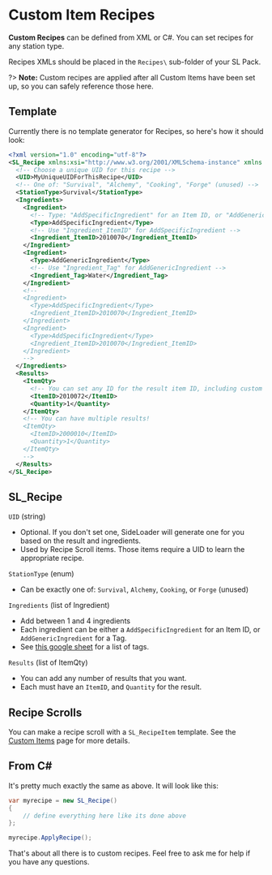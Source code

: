 # Custom Item Recipes

<b>Custom Recipes</b> can be defined from XML or C#. You can set recipes for any station type.

Recipes XMLs should be placed in the `Recipes\` sub-folder of your SL Pack.

?> <b>Note:</b> Custom recipes are applied after all Custom Items have been set up, so you can safely reference those here.

## Template
Currently there is no template generator for Recipes, so here's how it should look:

```xml
<?xml version="1.0" encoding="utf-8"?>
<SL_Recipe xmlns:xsi="http://www.w3.org/2001/XMLSchema-instance" xmlns:xsd="http://www.w3.org/2001/XMLSchema">
  <!-- Choose a unique UID for this recipe -->
  <UID>MyUniqueUIDForThisRecipe</UID>
  <!-- One of: "Survival", "Alchemy", "Cooking", "Forge" (unused) -->
  <StationType>Survival</StationType> 
  <Ingredients>
    <Ingredient>
      <!-- Type: "AddSpecificIngredient" for an Item ID, or "AddGenericIngredient" for a Tag Name -->
      <Type>AddSpecificIngredient</Type>
      <!-- Use "Ingredient_ItemID" for AddSpecificIngredient -->
      <Ingredient_ItemID>2010070</Ingredient_ItemID>
    </Ingredient>
    <Ingredient>
      <Type>AddGenericIngredient</Type>
      <!-- Use "Ingredient_Tag" for AddGenericIngredient -->
      <Ingredient_Tag>Water</Ingredient_Tag>
    </Ingredient>
    <!--
    <Ingredient>
      <Type>AddSpecificIngredient</Type>
      <Ingredient_ItemID>2010070</Ingredient_ItemID>
    </Ingredient>
    <Ingredient>
      <Type>AddSpecificIngredient</Type>
      <Ingredient_ItemID>2010070</Ingredient_ItemID>
    </Ingredient>
    -->
  </Ingredients>
  <Results>
    <ItemQty>
      <!-- You can set any ID for the result item ID, including custom items. -->
      <ItemID>2010072</ItemID> 
      <Quantity>1</Quantity>
    </ItemQty>
    <!-- You can have multiple results!
    <ItemQty>		
      <ItemID>2000010</ItemID> 
      <Quantity>1</Quantity>
    </ItemQty>
    -->
  </Results>
</SL_Recipe>
```

## SL_Recipe

`UID` (string)
* Optional. If you don't set one, SideLoader will generate one for you based on the result and ingredients.
* Used by Recipe Scroll items. Those items require a UID to learn the appropriate recipe.

`StationType` (enum)
* Can be exactly one of: `Survival`, `Alchemy`, `Cooking`, or `Forge` (unused)

`Ingredients` (list of Ingredient)
* Add between 1 and 4 ingredients
* Each ingredient can be either a `AddSpecificIngredient` for an Item ID, or `AddGenericIngredient` for a Tag.
* See [this google sheet](https://docs.google.com/spreadsheets/d/1btxPTmgeRqjhqC5dwpPXWd49-_tX_OVLN1Uvwv525K4/edit#gid=1840819680) for a list of tags.

`Results` (list of ItemQty)
* You can add any number of results that you want.
* Each must have an `ItemID`, and `Quantity` for the result.

## Recipe Scrolls

You can make a recipe scroll with a `SL_RecipeItem` template. See the [Custom Items](Custom/Items.md) page for more details.

## From C#

It's pretty much exactly the same as above. It will look like this:

```csharp
var myrecipe = new SL_Recipe() 
{
    // define everything here like its done above
};

myrecipe.ApplyRecipe();
```

That's about all there is to custom recipes. Feel free to ask me for help if you have any questions.